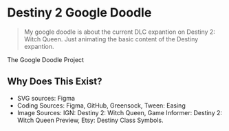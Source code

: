# Destiny 2 Google Doodle 

> My google doodle is about the current DLC expantion on Destiny 2: Witch Queen. Just animating the basic content of the Destiny expantion. 

The Google Doodle Project 

## Why Does This Exist?
* SVG sources: Figma
* Coding Sources: Figma, GitHub, Greensock, Tween: Easing
* Image Sources: IGN: Destiny 2: Witch Queen, Game Informer: Destiny 2: Witch Queen Preview, Etsy: Destiny Class Symbols.
